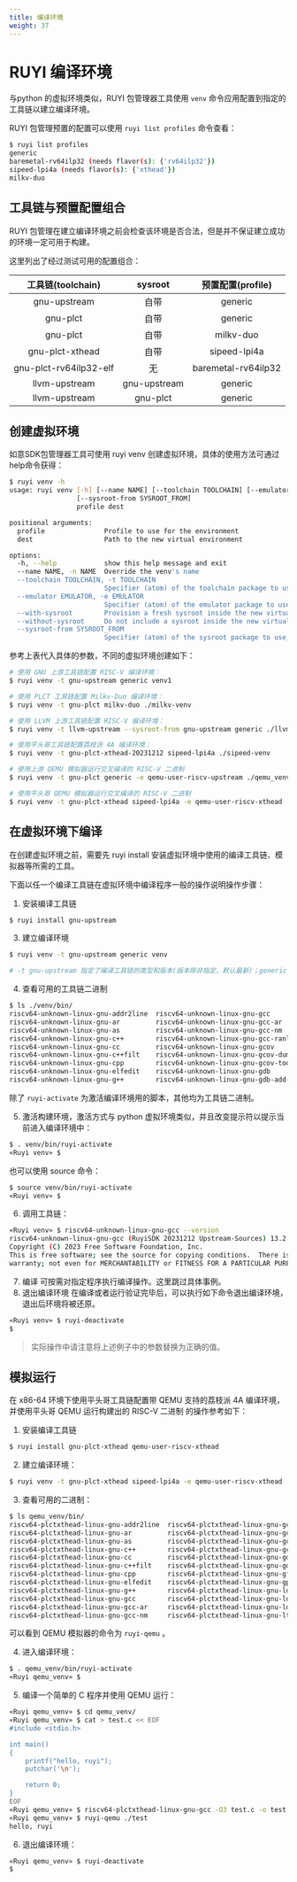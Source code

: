```yaml
---
title: 编译环境
weight: 37
---
```


# RUYI 编译环境

与python 的虚拟环境类似，RUYI 包管理器工具使用 ``venv`` 命令应用配置到指定的工具链以建立编译环境。

RUYI 包管理预置的配置可以使用 ``ruyi list profiles`` 命令查看：

```bash
$ ruyi list profiles
generic
baremetal-rv64ilp32 (needs flavor(s): {'rv64ilp32'})
sipeed-lpi4a (needs flavor(s): {'xthead'})
milkv-duo
```

## 工具链与预置配置组合

RUYI 包管理在建立编译环境之前会检查该环境是否合法，但是并不保证建立成功的环境一定可用于构建。

这里列出了经过测试可用的配置组合：

|   工具链(toolchain)   |   sysroot   |  预置配置(profile)  |
| :--------------------: | :----------: | :-----------------: |
|      gnu-upstream      |     自带     |       generic       |
|        gnu-plct        |     自带     |       generic       |
|        gnu-plct        |     自带     |      milkv-duo      |
|    gnu-plct-xthead    |     自带     |    sipeed-lpi4a    |
| gnu-plct-rv64ilp32-elf |      无      | baremetal-rv64ilp32 |
|     llvm-upstream     | gnu-upstream |       generic       |
|     llvm-upstream     |   gnu-plct   |       generic       |

## 创建虚拟环境

如意SDK包管理器工具可使用 ruyi venv 创建虚拟环境，具体的使用方法可通过help命令获得：

```bash
$ ruyi venv -h
usage: ruyi venv [-h] [--name NAME] [--toolchain TOOLCHAIN] [--emulator EMULATOR] [--with-sysroot] [--without-sysroot]
                 [--sysroot-from SYSROOT_FROM]
                 profile dest

positional arguments:
  profile               Profile to use for the environment
  dest                  Path to the new virtual environment

options:
  -h, --help            show this help message and exit
  --name NAME, -n NAME  Override the venv's name
  --toolchain TOOLCHAIN, -t TOOLCHAIN
                        Specifier (atom) of the toolchain package to use
  --emulator EMULATOR, -e EMULATOR
                        Specifier (atom) of the emulator package to use
  --with-sysroot        Provision a fresh sysroot inside the new virtual environment (default)
  --without-sysroot     Do not include a sysroot inside the new virtual environment
  --sysroot-from SYSROOT_FROM
                        Specifier (atom) of the sysroot package to use, in favor of the toolchain-included one if applicable

```

参考上表代入具体的参数，不同的虚拟环境创建如下：

```bash
# 使用 GNU 上游工具链配置 RISC-V 编译环境：
$ ruyi venv -t gnu-upstream generic venv1

# 使用 PLCT 工具链配置 Milkv-Duo 编译环境：
$ ruyi venv -t gnu-plct milkv-duo ./milkv-venv

# 使用 LLVM 上游工具链配置 RISC-V 编译环境：
$ ruyi venv -t llvm-upstream --sysroot-from gnu-upstream generic ./llvm_venv

# 使用平头哥工具链配置荔枝派 4A 编译环境：
$ ruyi venv -t gnu-plct-xthead-20231212 sipeed-lpi4a ./sipeed-venv

# 使用上游 QEMU 模拟器运行交叉编译的 RISC-V 二进制
$ ruyi venv -t gnu-plct generic -e qemu-user-riscv-upstream ./qemu_venv

# 使用平头哥 QEMU 模拟器运行交叉编译的 RISC-V 二进制
$ ruyi venv -t gnu-plct-xthead sipeed-lpi4a -e qemu-user-riscv-xthead ./qemu_venv
```

## 在虚拟环境下编译

在创建虚拟环境之前，需要先 ruyi install 安装虚拟环境中使用的编译工具链、模拟器等所需的工具。

下面以任一个编译工具链在虚拟环境中编译程序一般的操作说明操作步骤：

1. 安装编译工具链

```bash
$ ruyi install gnu-upstream 
```

3. 建立编译环境

```bash
$ ruyi venv -t gnu-upstream generic venv

# -t gnu-upstream 指定了编译工具链的类型和版本(版本除非指定，默认最新)；generic 表示 generic 类型的 profile；venv是自定义的虚拟环境名(相对路径目录名)

```

4. 查看可用的工具链二进制

```bash
$ ls ./venv/bin/
riscv64-unknown-linux-gnu-addr2line  riscv64-unknown-linux-gnu-gcc            riscv64-unknown-linux-gnu-gfortran  riscv64-unknown-linux-gnu-ranlib
riscv64-unknown-linux-gnu-ar         riscv64-unknown-linux-gnu-gcc-ar         riscv64-unknown-linux-gnu-gprof     riscv64-unknown-linux-gnu-readelf
riscv64-unknown-linux-gnu-as         riscv64-unknown-linux-gnu-gcc-nm         riscv64-unknown-linux-gnu-ld        riscv64-unknown-linux-gnu-size
riscv64-unknown-linux-gnu-c++        riscv64-unknown-linux-gnu-gcc-ranlib     riscv64-unknown-linux-gnu-ld.bfd    riscv64-unknown-linux-gnu-strings
riscv64-unknown-linux-gnu-cc         riscv64-unknown-linux-gnu-gcov           riscv64-unknown-linux-gnu-ldd       riscv64-unknown-linux-gnu-strip
riscv64-unknown-linux-gnu-c++filt    riscv64-unknown-linux-gnu-gcov-dump      riscv64-unknown-linux-gnu-lto-dump  ruyi-activate
riscv64-unknown-linux-gnu-cpp        riscv64-unknown-linux-gnu-gcov-tool      riscv64-unknown-linux-gnu-nm
riscv64-unknown-linux-gnu-elfedit    riscv64-unknown-linux-gnu-gdb            riscv64-unknown-linux-gnu-objcopy
riscv64-unknown-linux-gnu-g++        riscv64-unknown-linux-gnu-gdb-add-index  riscv64-unknown-linux-gnu-objdump
```

除了 ``ruyi-activate`` 为激活编译环境用的脚本，其他均为工具链二进制。

5. 激活构建环境，激活方式与 python 虚拟环境类似，并且改变提示符以提示当前进入编译环境中：

```bash
$ . venv/bin/ruyi-activate
«Ruyi venv» $
```

也可以使用 source 命令：

```bash
$ source venv/bin/ruyi-activate
«Ruyi venv» $
```

6. 调用工具链：

```bash
«Ruyi venv» $ riscv64-unknown-linux-gnu-gcc --version
riscv64-unknown-linux-gnu-gcc (RuyiSDK 20231212 Upstream-Sources) 13.2.0
Copyright (C) 2023 Free Software Foundation, Inc.
This is free software; see the source for copying conditions.  There is NO
warranty; not even for MERCHANTABILITY or FITNESS FOR A PARTICULAR PURPOSE.

```

7. 编译
   可按需对指定程序执行编译操作。这里跳过具体事例。
8. 退出编译环境
   在编译或者运行验证完毕后，可以执行如下命令退出编译环境，退出后环境将被还原。

```bash
«Ruyi venv» $ ruyi-deactivate
$
```

> 实际操作中请注意将上述例子中的参数替换为正确的值。

## 模拟运行

在 x86-64 环境下使用平头哥工具链配置带 QEMU 支持的荔枝派 4A 编译环境，并使用平头哥 QEMU 运行构建出的 RISC-V 二进制 的操作参考如下：

1. 安装编译工具链

```bash
$ ruyi install gnu-plct-xthead qemu-user-riscv-xthead
```

2. 建立编译环境：

```bash
$ ruyi venv -t gnu-plct-xthead sipeed-lpi4a -e qemu-user-riscv-xthead ./qemu_venv

```

3. 查看可用的二进制：

```bash
$ ls qemu_venv/bin/
riscv64-plctxthead-linux-gnu-addr2line  riscv64-plctxthead-linux-gnu-gcc-ranlib     riscv64-plctxthead-linux-gnu-nm
riscv64-plctxthead-linux-gnu-ar         riscv64-plctxthead-linux-gnu-gcov           riscv64-plctxthead-linux-gnu-objcopy
riscv64-plctxthead-linux-gnu-as         riscv64-plctxthead-linux-gnu-gcov-dump      riscv64-plctxthead-linux-gnu-objdump
riscv64-plctxthead-linux-gnu-c++        riscv64-plctxthead-linux-gnu-gcov-tool      riscv64-plctxthead-linux-gnu-ranlib
riscv64-plctxthead-linux-gnu-cc         riscv64-plctxthead-linux-gnu-gdb            riscv64-plctxthead-linux-gnu-readelf
riscv64-plctxthead-linux-gnu-c++filt    riscv64-plctxthead-linux-gnu-gdb-add-index  riscv64-plctxthead-linux-gnu-size
riscv64-plctxthead-linux-gnu-cpp        riscv64-plctxthead-linux-gnu-gfortran       riscv64-plctxthead-linux-gnu-strings
riscv64-plctxthead-linux-gnu-elfedit    riscv64-plctxthead-linux-gnu-gprof          riscv64-plctxthead-linux-gnu-strip
riscv64-plctxthead-linux-gnu-g++        riscv64-plctxthead-linux-gnu-ld             ruyi-activate
riscv64-plctxthead-linux-gnu-gcc        riscv64-plctxthead-linux-gnu-ld.bfd         ruyi-qemu
riscv64-plctxthead-linux-gnu-gcc-ar     riscv64-plctxthead-linux-gnu-ldd
riscv64-plctxthead-linux-gnu-gcc-nm     riscv64-plctxthead-linux-gnu-lto-dump
```

可以看到 QEMU 模拟器的命令为 ``ruyi-qemu`` 。

4. 进入编译环境：

```bash
$ . qemu_venv/bin/ruyi-activate
«Ruyi qemu_venv» $
```

5. 编译一个简单的 C 程序并使用 QEMU 运行：

```bash
«Ruyi qemu_venv» $ cd qemu_venv/
«Ruyi qemu_venv» $ cat > test.c << EOF
#include <stdio.h>

int main()
{
    printf("hello, ruyi");
    putchar('\n');

    return 0;
}
EOF
«Ruyi qemu_venv» $ riscv64-plctxthead-linux-gnu-gcc -O3 test.c -o test
«Ruyi qemu_venv» $ ruyi-qemu ./test
hello, ruyi
```

6. 退出编译环境：

```bash
«Ruyi qemu_venv» $ ruyi-deactivate
$
```
